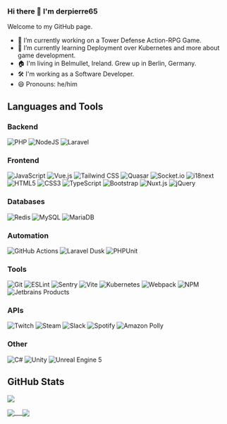 ### Hi there 👋 I'm derpierre65

Welcome to my GitHub page.

- 🔭 I’m currently working on a Tower Defense Action-RPG Game.
- 🌱 I’m currently learning Deployment over Kubernetes and more about game development.
- 🏠 I'm living in Belmullet, Ireland. Grew up in Berlin, Germany.
- 🛠️ I'm working as a Software Developer.
- 😄 Pronouns: he/him
<!-- 
- 👯 I’m looking to collaborate on ...
- 🤔 I’m looking for help with ...
- 💬 Ask me about ...
- 📫 How to reach me: ...
- ⚡ Fun fact: ...
-->

## Languages and Tools

### Backend

![PHP](https://img.shields.io/badge/php-%23777bb4.svg?style=for-the-badge&logo=php&logoColor=white)
![NodeJS](https://img.shields.io/badge/node.js-6DA55F?style=for-the-badge&logo=node.js&logoColor=white)
![Laravel](https://img.shields.io/badge/laravel-ff2d20.svg?style=for-the-badge&logo=laravel&logoColor=white)

### Frontend

![JavaScript](https://img.shields.io/badge/javascript-f7df1e.svg?style=for-the-badge&logo=javascript&logoColor=white)
![Vue.js](https://img.shields.io/badge/vue.js-4fc08d.svg?style=for-the-badge&logo=vue.js&logoColor=white)
![Tailwind CSS](https://img.shields.io/badge/Tailwind%20CSS-0ba5c0.svg?style=for-the-badge&logo=tailwindcss&logoColor=white)
![Quasar](https://img.shields.io/badge/Quasar-00b4ff.svg?style=for-the-badge&logo=quasar)
![Socket.io](https://img.shields.io/badge/socket.io-%23323330.svg?style=for-the-badge&logo=socket.io)
![i18next](https://img.shields.io/badge/i18next-26a69a.svg?style=for-the-badge&logo=i18next&logoColor=white)
![HTML5](https://img.shields.io/badge/html5-%23E34F26.svg?style=for-the-badge&logo=html5&logoColor=white)
![CSS3](https://img.shields.io/badge/css3-%231572B6.svg?style=for-the-badge&logo=css3&logoColor=white)
![TypeScript](https://img.shields.io/badge/typescript-3178c6.svg?style=for-the-badge&logo=typescript&logoColor=white)
![Bootstrap](https://img.shields.io/badge/bootstrap-7952b3.svg?style=for-the-badge&logo=bootstrap&logoColor=white)
![Nuxt.js](https://img.shields.io/badge/nuxt.js-00dc82.svg?style=for-the-badge&logo=nuxt.js&logoColor=white)
![jQuery](https://img.shields.io/badge/jquery-%230865a7.svg?style=for-the-badge&logo=jquery)

### Databases

![Redis](https://img.shields.io/badge/redis-bb362d.svg?style=for-the-badge&logo=redis&logoColor=white)
![MySQL](https://img.shields.io/badge/mysql-4479a1.svg?style=for-the-badge&logo=mysql&logoColor=white)
![MariaDB](https://img.shields.io/badge/mariadb-003343.svg?style=for-the-badge&logo=mariadb)

### Automation

![GitHub Actions](https://img.shields.io/badge/github%20actions-%231882f7.svg?style=for-the-badge&logo=github%20actions&logoColor=white)
![Laravel Dusk](https://img.shields.io/badge/laravel%20dusk-%23bc3a91.svg?style=for-the-badge&logo=laravel%20dusk&logoColor=white)
![PHPUnit](https://img.shields.io/badge/phpunit-%233a97d0.svg?style=for-the-badge&logo=phpunit&logoColor=white)

### Tools

![Git](https://img.shields.io/badge/git-f05032.svg?style=for-the-badge&logo=git&logoColor=white)
![ESLint](https://img.shields.io/badge/eslint-4930bd.svg?style=for-the-badge&logo=eslint&logoColor=white)
![Sentry](https://img.shields.io/badge/sentry-%23362d59.svg?style=for-the-badge&logo=sentry&logoColor=white)
![Vite](https://img.shields.io/badge/Vite-%238274f7.svg?style=for-the-badge&logo=vite&logoColor=white)
![Kubernetes](https://img.shields.io/badge/kubernetes-%233069de.svg?style=for-the-badge&logo=kubernetes&logoColor=white)
![Webpack](https://img.shields.io/badge/webpack-%231b74ba.svg?style=for-the-badge&logo=webpack&logoColor=white)
![NPM](https://img.shields.io/badge/NPM-%23c53635.svg?style=for-the-badge&logo=npm&logoColor=white)
![Jetbrains Products](https://img.shields.io/badge/jetbrains%20products-%23e72297.svg?style=for-the-badge&logo=jetbrains&logoColor=black)

### APIs

![Twitch](https://img.shields.io/badge/Twitch-%239146ff.svg?style=for-the-badge&logo=twitch&logoColor=white)
![Steam](https://img.shields.io/badge/Steam-%2313386c.svg?style=for-the-badge&logo=steam&logoColor=white)
![Slack](https://img.shields.io/badge/Slack-%2339bce4.svg?style=for-the-badge&logo=slack)
![Spotify](https://img.shields.io/badge/Spotify-%231db954.svg?style=for-the-badge&logo=spotify&logoColor=white)
![Amazon Polly](https://img.shields.io/badge/Amazon%20Polly-%234f7bf7.svg?style=for-the-badge)

### Other

![C#](https://img.shields.io/badge/c%23-%23239120.svg?style=for-the-badge&logo=c-sharp&logoColor=white)
![Unity](https://img.shields.io/badge/unity-%23323330.svg?style=for-the-badge&logo=unity)
![Unreal Engine 5](https://img.shields.io/badge/Unreal%20Engine%205-%23323330.svg?style=for-the-badge&logo=unrealengine&logoColor=white)

## GitHub Stats

![](https://komarev.com/ghpvc/?username=your-github-derpierre65&label=Profile+views)

<a href="https://github.com/derpierre65">
  <img align="center" src="https://github-readme-stats.vercel.app/api?username=derpierre65&count_private=true&theme=dracula&title_color=e91e63&bg_color=161b22&hide_border=true&show_icons=true&count_private=true" /> 
</a>
<a href="https://github.com/derpierre65">
  <img align="center" src="https://github-readme-stats.vercel.app/api/top-langs/?username=derpierre65&theme=dracula&title_color=e91e63&bg_color=161b22&hide_border=true&count_private=true" />
</a>
